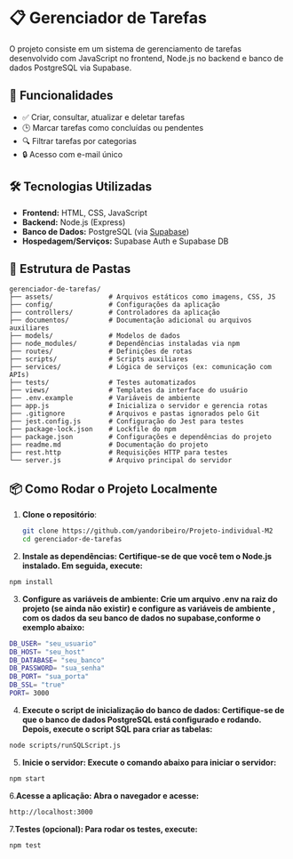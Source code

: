 <h1>📋 Gerenciador de Tarefas</h1>

  <p>O projeto consiste em um sistema de gerenciamento de tarefas desenvolvido com JavaScript no frontend, Node.js no backend e banco de dados PostgreSQL via Supabase.</p>

  <h2>🚀 Funcionalidades</h2>
  <ul>
    <li>✅ Criar, consultar, atualizar e deletar tarefas</li>
    <li>🕒 Marcar tarefas como concluídas ou pendentes</li>
    <li>🔍 Filtrar tarefas por categorias</li>
    <li>🔒 Acesso com e-mail único</li>
   
  </ul>

  <h2>🛠️ Tecnologias Utilizadas</h2>
  <ul>
    <li><strong>Frontend:</strong> HTML, CSS, JavaScript</li>
    <li><strong>Backend:</strong> Node.js (Express)</li>
    <li><strong>Banco de Dados:</strong> PostgreSQL (via <a href="https://supabase.io" target="_blank">Supabase</a>)</li>
    <li><strong>Hospedagem/Serviços:</strong> Supabase Auth e Supabase DB</li>
  </ul>




## 📁 Estrutura de Pastas

```text
gerenciador-de-tarefas/
├── assets/              # Arquivos estáticos como imagens, CSS, JS
├── config/              # Configurações da aplicação
├── controllers/         # Controladores da aplicação
├── documentos/          # Documentação adicional ou arquivos auxiliares
├── models/              # Modelos de dados
├── node_modules/        # Dependências instaladas via npm
├── routes/              # Definições de rotas
├── scripts/             # Scripts auxiliares
├── services/            # Lógica de serviços (ex: comunicação com APIs)
├── tests/               # Testes automatizados
├── views/               # Templates da interface do usuário
├── .env.example         # Variáveis de ambiente
├── app.js               # Inicializa o servidor e gerencia rotas
├── .gitignore           # Arquivos e pastas ignorados pelo Git
├── jest.config.js       # Configuração do Jest para testes
├── package-lock.json    # Lockfile do npm
├── package.json         # Configurações e dependências do projeto
├── readme.md            # Documentação do projeto
├── rest.http            # Requisições HTTP para testes
└── server.js            # Arquivo principal do servidor
```





<h2>📦 Como Rodar o Projeto Localmente</h2>

1. **Clone o repositório**:
   ```bash
   git clone https://github.com/yandoribeiro/Projeto-individual-M2
   cd gerenciador-de-tarefas

3. **Instale as dependências: Certifique-se de que você tem o Node.js instalado. Em seguida, execute:**
  ```bash
  npm install
  ```

3. **Configure as variáveis de ambiente: Crie um arquivo .env na raiz do projeto (se ainda não existir) e configure as variáveis de ambiente , com os dados da seu banco de dados no supabase,conforme o exemplo abaixo:**
  ```bash
  DB_USER= "seu_usuario"
  DB_HOST= "seu_host"
  DB_DATABASE= "seu_banco"
  DB_PASSWORD= "sua_senha"
  DB_PORT= "sua_porta"
  DB_SSL= "true"
  PORT= 3000
  ```

4. **Execute o script de inicialização do banco de dados: Certifique-se de que o banco de dados PostgreSQL está configurado e rodando. Depois, execute o script SQL para criar as tabelas:**
  ```bash
  node scripts/runSQLScript.js
  ``` 
5. **Inicie o servidor: Execute o comando abaixo para iniciar o servidor:**
  ```bash
  npm start
  ```
6.**Acesse a aplicação: Abra o navegador e acesse:**
  ```bash
  http://localhost:3000
  ``` 

7.**Testes (opcional): Para rodar os testes, execute:**
  ```bash
  npm test
  ```
